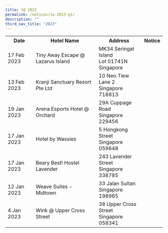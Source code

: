 ```yaml
---
title: 1Q 2023
permalink: /notices/1a-2023-q1/
description: ""
third_nav_title: "2023"
---
```

<table>
	<tr>
		<th>Date</th>
		<th>Hotel Name</th>
		<th>Address</th>
		<th>Notice</th>
	</tr>
	<tr>
		<td>17 Feb 2023</td>
		<td>Tiny Away Escape @ Lazarus Island</td>
		<td>MK34 Seringat Island<br>Lot 01741N<br>Singapore</td>
		<td><a href="/files/Tiny Away Escape Lazarus Island.pdf"></a></td>
	</tr>
			<tr>
		<td>13 Feb 2023</td>
		<td>Kranji Sanctuary Resort Pte Ltd</td>
		<td>10 Neo Tiew Lane 2<br>Singapore 718813</td>
		<td><a href="/files/Kranji Sanctuary Resort Pte Ltd.pdf"></a></td>
	</tr>
		<tr>
		<td>19 Jan 2023</td>
		<td>Arena Esports Hotel @ Orchard</td>
		<td>29A Cuppage Road<br>Singapore 229456</td>
		<td><a href="/files/Arena Esports Hotel @ Orchard.pdf"></a></td>
	</tr>
	<tr>
		<td>17 Jan 2023</td>
		<td>Hotel by Wassies</td>
		<td>5 Hongkong Street<br>Singapore 059648</td>
		<td><a href="/files/Hotel by Wassies.pdf"></a></td>
	</tr>
	<tr>
		<td>17 Jan 2023</td>
		<td>Beary Best! Hostel Lavender</td>
		<td>243 Lavender Street<br>Singapore 338785</td>
		<td><a href="/files/Beary Best Hostel Lavender.pdf"></a></td>
	</tr>
	<tr>
		<td>12 Jan 2023</td>
		<td>Weave Suites - Midtown</td>
		<td>33 Jalan Sultan<br>Singapore 198965</td>
		<td><a href="/files/Weave Suites - Midtown.pdf"></a></td>
	</tr>
	<tr>
		<td>4 Jan 2023</td>
		<td>Wink @ Upper Cross Street</td>
		<td>38 Upper Cross Street<br>Singapore 058341</td>
		<td><a href="/files/Wink @ Upper Cross Street.pdf"></a></td>
	</tr>
